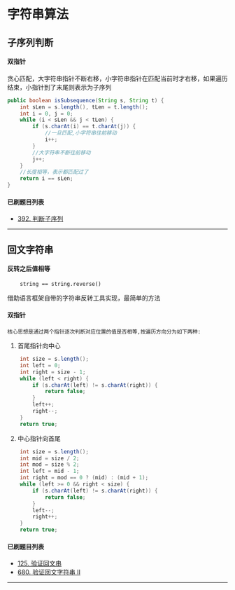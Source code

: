 # 字符串算法

## 子序列判断  
####  双指针
 贪心匹配，大字符串指针不断右移，小字符串指针在匹配当前时才右移，如果遍历结束，小指针到了末尾则表示为子序列
```java
public boolean isSubsequence(String s, String t) {
    int sLen = s.length(), tLen = t.length();
    int i = 0, j = 0;
    while (i < sLen && j < tLen) {
        if (s.charAt(i) == t.charAt(j)) {
            //一旦匹配,小字符串往前移动
            i++;
        }
        //大字符串不断往前移动
        j++;
    }
    //长度相等，表示都匹配过了
    return i == sLen;
}
```

#### 已刷题目列表

* [392. 判断子序列](https://leetcode-cn.com/problems/is-subsequence/submissions/)

***  

## 回文字符串


####  反转之后值相等
```
    string == string.reverse()
```
借助语言框架自带的字符串反转工具实现，最简单的方法

####  双指针

    核心思想是通过两个指针逐次判断对应位置的值是否相等,按遍历方向分为如下两种:

1. 首尾指针向中心
```java
    int size = s.length();
    int left = 0;
    int right = size - 1;
    while (left < right) {
        if (s.charAt(left) != s.charAt(right)) {
            return false;
        }
        left++;
        right--;
    }
    return true;
```
2. 中心指针向首尾
```java
    int size = s.length();
    int mid = size / 2;
    int mod = size % 2;
    int left = mid - 1;
    int right = mod == 0 ? (mid) : (mid + 1);
    while (left >= 0 && right < size) {
        if (s.charAt(left) != s.charAt(right)) {
            return false;
        }
        left--;
        right++;
    }
    return true;
```
#### 已刷题目列表
* [125. 验证回文串](https://leetcode-cn.com/problems/valid-palindrome/solution/yan-zheng-hui-wen-chuan-by-leetcode-solution/)
* [680. 验证回文字符串 Ⅱ](https://leetcode-cn.com/problems/valid-palindrome-ii/)

***